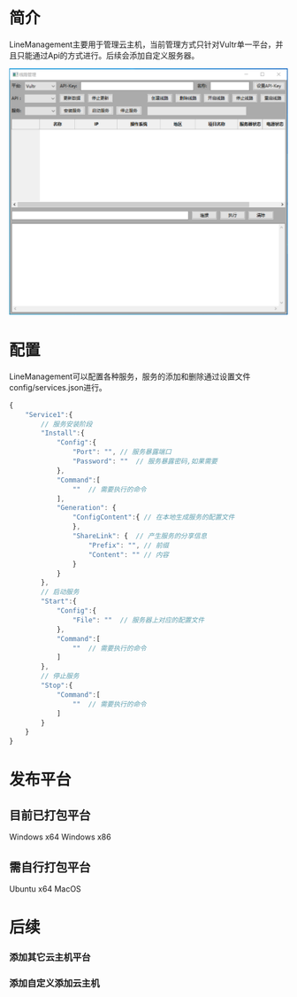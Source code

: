 # 简介
LineManagement主要用于管理云主机，当前管理方式只针对Vultr单一平台，并且只能通过Api的方式进行。后续会添加自定义服务器。

![image](https://github.com/washgo/LineManagement/blob/main/readme1.png)

# 配置
LineManagement可以配置各种服务，服务的添加和删除通过设置文件config/services.json进行。
```javascript
{
    "Service1":{
        // 服务安装阶段
        "Install":{
            "Config":{
                "Port": "", // 服务暴露端口
                "Password": ""  // 服务暴露密码,如果需要
            },
            "Command":[
                ""  // 需要执行的命令
            ],
            "Generation": {
                "ConfigContent":{ // 在本地生成服务的配置文件
                },
                "ShareLink": {  // 产生服务的分享信息
                    "Prefix": "", // 前缀
                    "Content": "" // 内容
                }
            }
        },
        // 启动服务
        "Start":{
            "Config":{
                "File": ""  // 服务器上对应的配置文件
            },
            "Command":[
                ""  // 需要执行的命令
            ]
        },
        // 停止服务
        "Stop":{
            "Command":[
                ""  // 需要执行的命令
            ]
        }
    }
}
```

# 发布平台
## 目前已打包平台
Windows x64
Windows x86

## 需自行打包平台
Ubuntu x64
MacOS

# 后续
### 添加其它云主机平台
### 添加自定义添加云主机
